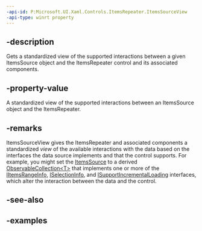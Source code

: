 ```yaml
---
-api-id: P:Microsoft.UI.Xaml.Controls.ItemsRepeater.ItemsSourceView
-api-type: winrt property
---
```


## -description

Gets a standardized view of the supported interactions between a given ItemsSource object and the ItemsRepeater control and its associated components.

## -property-value

A standardized view of the supported interactions between an ItemsSource object and the ItemsRepeater.

## -remarks

ItemsSourceView gives the ItemsRepeater and associated components a standardized _view_ of the available interactions with the data based on the interfaces the data source implements and that the control supports. For example, you might set the [ItemsSource](itemsrepeater_itemssource.md) to a derived [ObservableCollection\<T>](/dotnet/api/system.collections.objectmodel.observablecollection-1) that implements one or more of the [IItemsRangeInfo](), [ISelectionInfo](), and [ISupportIncrementalLoading]() interfaces, which alter the interaction between the data and the control.

## -see-also

## -examples

